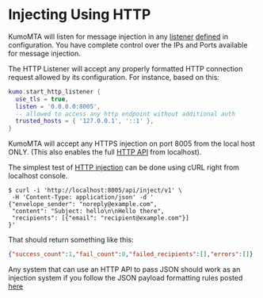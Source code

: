 # Injecting Using HTTP

KumoMTA will listen for message injection in any
[listener](../..//reference/kumo/start_esmtp_listener/index.md)
[defined](../../reference/kumo/start_http_listener.md) in
configuration. You have complete control over the IPs and Ports available for
message injection.

The HTTP Listener will accept any properly formatted HTTP connection request
allowed by its configuration.  For instance, based on this:

```lua
kumo.start_http_listener {
  use_tls = true,
  listen = '0.0.0.0:8005',
  -- allowed to access any http endpoint without additional auth
  trusted_hosts = { '127.0.0.1', '::1' },
}
```

KumoMTA will accept any HTTPS injection on port 8005 from the local host ONLY.
(This also enables the full [HTTP API](../../reference/http/index.md) from
localhost).


The simplest test of [HTTP injection](../../reference/http/api_inject_v1.md)
can be done using cURL right from localhost console.

```console
$ curl -i 'http://localhost:8005/api/inject/v1' \
 -H 'Content-Type: application/json' -d '
{"envelope_sender": "noreply@example.com",
 "content": "Subject: hello\n\nHello there",
 "recipients": [{"email": "recipient@example.com"}]
}'
```

That should return something like this:

```json
{"success_count":1,"fail_count":0,"failed_recipients":[],"errors":[]}
```

Any system that can use an HTTP API to pass JSON should work as an injection
system if you follow the JSON payload formatting rules posted
[here](../..//reference/http/api_inject_v1.md)

